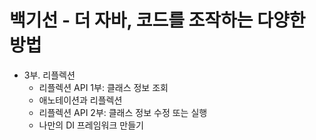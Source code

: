 # 백기선 - 더 자바, 코드를 조작하는 다양한 방법
- 3부. 리플렉션
  - 리플렉션 API 1부: 클래스 정보 조회
  - 애노테이션과 리플렉션
  - 리플렉션 API 2부: 클래스 정보 수정 또는 실행
  - 나만의 DI 프레임워크 만들기

